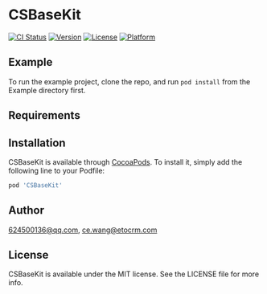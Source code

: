 # CSBaseKit

[![CI Status](https://img.shields.io/travis/624500136@qq.com/CSBaseKit.svg?style=flat)](https://travis-ci.org/624500136@qq.com/CSBaseKit)
[![Version](https://img.shields.io/cocoapods/v/CSBaseKit.svg?style=flat)](https://cocoapods.org/pods/CSBaseKit)
[![License](https://img.shields.io/cocoapods/l/CSBaseKit.svg?style=flat)](https://cocoapods.org/pods/CSBaseKit)
[![Platform](https://img.shields.io/cocoapods/p/CSBaseKit.svg?style=flat)](https://cocoapods.org/pods/CSBaseKit)

## Example

To run the example project, clone the repo, and run `pod install` from the Example directory first.

## Requirements

## Installation

CSBaseKit is available through [CocoaPods](https://cocoapods.org). To install
it, simply add the following line to your Podfile:

```ruby
pod 'CSBaseKit'
```

## Author

624500136@qq.com, ce.wang@etocrm.com

## License

CSBaseKit is available under the MIT license. See the LICENSE file for more info.
